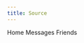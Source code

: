 ```yaml
---
title: Source
---
```


<div class="ui vertical menu">
  <a class="item">
    Home
  </a>
  <a class="item">
    Messages
  </a>
  <a class="item">
    Friends
  </a>
</div>



  <!---<div class="row">
    <div class="ui equal width center aligned padded grid">
      <div class="column">
        <h2 class="ui icon header">
          <i class="wpexplorer icon"></i>
          <div class="content">
            Learning
            <div class="sub header">
              Meant to be my personal learning sources.
            </div>
          </div>
        </h2>
      </div>
      <div class="column">
        <h2 class="ui icon header">
          <i class="book icon"></i>
          <div class="content">
            Teaching
            <div class="sub header">
              The materials listed below are ...
            </div>
          </div>
        </h2>
      </div>
    </div>
  </div>---->
  <!---<div class = "middle alligned row">
    <br>
    <br>
    <div class="ui instant move reveal">
      <div class="visible content">
        <img src="https://assets.tpo.com/attachments/store/04f14df613549ad8d703f17af726bc861ce02e7ff684ca3cdb23849f2563/ds.png" class="ui small image">
      </div>
      <div class="hidden content">
        <img src="" class="ui small image">
      </div>
    </div>
  </div>
  <div class = "middle alligned row">
    <div class="ui top attached tabular menu">
      <a class="active item" data-tab="first">
        Learning
      </a>
      <a class="item" data-tab="second"> 
        Teaching 
      </a>
      <a class="item" data-tab="third">
        Sources
      </a>
    </div>
    <div class="ui bottom attached active tab segment" data-tab="first">
      First
    </div>
    <div class="ui bottom attached tab segment" data-tab="second">
      Second
    </div>
    <div class="ui bottom attached tab segment" data-tab="third">
      Third
    </div>
  </div>
</div>
<br>
<br>
</div>--->

<!--- https://www.rstudio.com/wp-content/uploads/2014/04/tidyverse.png---->



